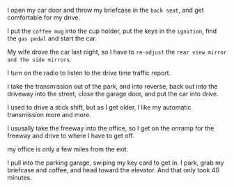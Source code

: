I open my car door and throw my briefcase in the `back seat`, and get comfortable for my drive. 

I put the `coffee mug` into the cup holder, put the keys in the `ignition`, find the `gas pedal` and start the car.

My wife drove the car last night, so I have to `re-adjust` the `rear view mirror and the side mirrors`.

I turn on the radio to listen to the drive time traffic report. 

I take the transmission out of the park, and into reverse, back out into the driveway into the street, close the garage door, and put the car into drive.

I used to drive a stick shift, but as I get older, I like my automatic transmission more and more.

I ususally take the freeway into the office, so I get on the onramp for the freeway and drive to where I have to get off.

my office is only a few miles from the exit.

I pull into the parking garage, swiping my key card to get in. I park, grab my briefcase and coffee, and head toward the elevator. And that only took 40 minutes.




